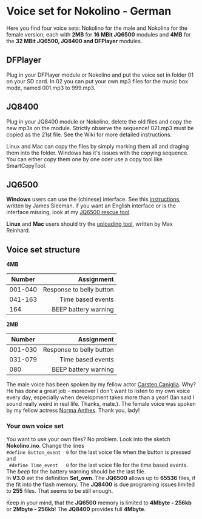 # Voice set for Nokolino - German

Here you find four voice sets: Nokolino for the male and Nokolina for the female version, each with **2MB** for **16 MBit JQ6500** modules and **4MB** for the **32 MBit JQ6500, JQ8400 and DFPlayer** modules.  

## DFPlayer
  
Plug in your DFPlayer module or Nokolino and put the voice set in folder 01 on your SD card. In 02 you can put your own mp3 files for the music box mode, named 001.mp3 to 999.mp3.   

## JQ8400  
  
Plug in your JQ8400 module or Nokolino, delete the old files and copy the new mp3s on the module. Strictly observe the sequence! 021.mp3 must be copied as the 21st file. See the Wiki for more detailed instructions.

Linux and Mac can copy the files by simply marking them all and draging them into the folder. Windows has it's issues with the copying sequence. You can either copy them one by one oder use a copy tool like SmartCopyTool.

## JQ6500
  
**Windows** users can use the (chinese) interface. See this [instructions](http://sparks.gogo.co.nz/jq6500/index.html), written by James Sleeman. if you want an English interface or is the interface missing, look at my [JQ6500 rescue tool](https://github.com/NikolaiRadke/JQ6500-rescue-tool).  
  
**Linux** and **Mac** users should try the [uploading tool](https://github.com/NikolaiRadke/Nokolino_pcb/tree/master/linux_uploader), written by Max Reinhard.  

## Voice set structure  
  
**4MB**  

| Number  | Assignment               |
| --------|-------------------------:|
| 001-040 | Response to belly button |
| 041-163 | Time based events        |
| 164     | BEEP battery warning     |
  
**2MB**  

| Number  | Assignment               |
| --------|-------------------------:|
| 001-030 | Response to belly button |
| 031-079 | Time based events        |
| 080     | BEEP battery warning     |
  
The male voice has been spoken by my fellow actor [Carsten Caniglia](https://filmmakers.de/carsten-caniglia). Why? 
He has done a great job - moreover I don't want to listen to my own voice every day, especially when development takes more than a year! (Ian said I sound really weird in real life. Thanks, mate.). The female voice was spoken by my fellow actress [Norma Anthes](http://norma-anthes.de). Thank you, lady!    

### Your own voice set  
  
You want to use your own files? No problem. Look into the sketch **Nokolino.ino**. Change the lines  
``` #define Button_event  0 ```  for the last voice file when the button is pressed and  
``` #define Time_event   0``` for the last voice file for the time based events.  
The *beep* for the battery warning should be the last file.  
In **V3.0** set the definition **Set_own**. The **JQ6500** allows up to **65536** files, if the fit into the flash memory. The **JQ8400** is due programing issues limited to **255** files. That seems to be still enough.  
  
Keep in your mind, that the **JQ6500** memory is limited to **4Mbyte - 256kb** or **2Mbyte - 256kb**! The **JQ8400** provides full **4Mbyte**. 
